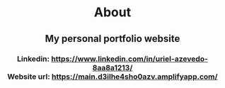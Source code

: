 # <div align="center">About</div>
## <div align="center">My personal portfolio website</div>
### <div align="center">Linkedin: https://www.linkedin.com/in/uriel-azevedo-8aa8a1213/</div><div align="center">Website url: https://main.d3ilhe4sho0azv.amplifyapp.com/</div>
